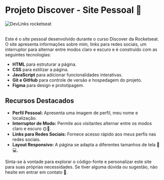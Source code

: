 # Projeto Discover - Site Pessoal 🚀

<table>
  
  ![DevLinks rocketseat](https://github.com/PatrickGabrielSilva/DevLinks/assets/110678439/c5991a82-00b0-48cc-ad85-113edd9a7b01)
</table>




Este é o site pessoal desenvolvido durante o curso Discover da Rocketseat. O site apresenta informações sobre mim, links para redes sociais, um interruptor para alternar entre modos claro e escuro e é construído com as seguintes tecnologias:

- **HTML** para estruturar a página.
- **CSS** para estilizar a página.
- **JavaScript** para adicionar funcionalidades interativas.
- **Git e GitHub** para controle de versão e hospedagem do projeto.
- **Figma** para design e prototipagem.

## Recursos Destacados

- **Perfil Pessoal:** Apresenta uma imagem de perfil, meu nome e localização.
- **Interruptor de Modo:** Permite aos visitantes alternar entre os modos claro e escuro 🌞🌙.
- **Links para Redes Sociais:** Fornece acesso rápido aos meus perfis nas redes sociais.
- **Layout Responsivo:** A página se adapta a diferentes tamanhos de tela 📱💻.

Sinta-se à vontade para explorar o código-fonte e personalizar este site para suas próprias necessidades. Se tiver alguma dúvida ou sugestão, não hesite em entrar em contato 📧.
